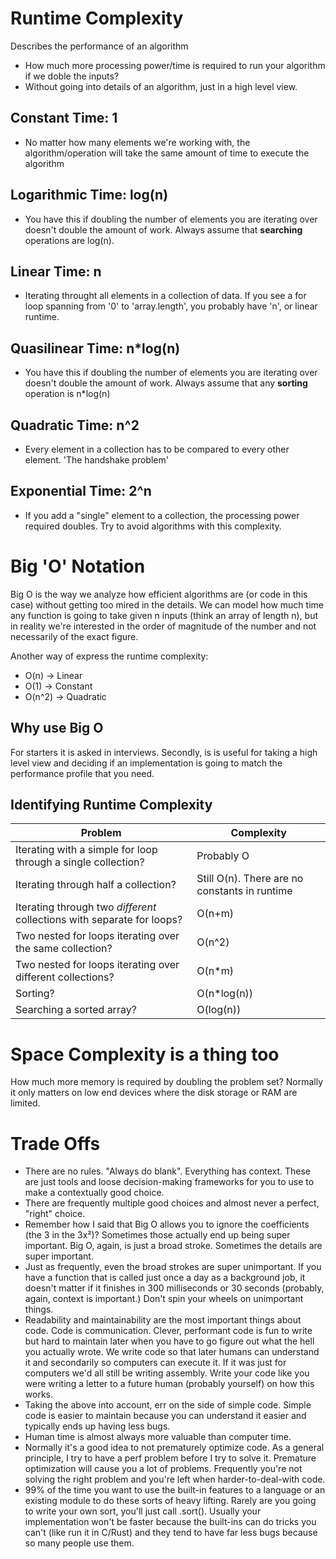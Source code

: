 # Runtime Complexity

Describes the performance of an algorithm

- How much more processing power/time is required to run your algorithm if we doble the inputs?
- Without going into details of an algorithm, just in a high level view.

## Constant Time: 1

- No matter how many elements we're working with, the algorithm/operation will take the same amount of time to execute the algorithm

## Logarithmic Time: log(n)

- You have this if doubling the number of elements you are iterating over doesn't double the amount of work. Always assume that **searching** operations are log(n).

## Linear Time: n

- Iterating throught all elements in a collection of data. If you see a for loop spanning from '0' to 'array.length', you probably have 'n', or linear runtime.

## Quasilinear Time: n\*log(n)

- You have this if doubling the number of elements you are iterating over doesn't double the amount of work. Always assume that any **sorting** operation is n\*log(n)

## Quadratic Time: n^2

- Every element in a collection has to be compared to every other element. 'The handshake problem'

## Exponential Time: 2^n

- If you add a "single" element to a collection, the processing power required doubles. Try to avoid algorithms with this complexity.

# Big 'O' Notation

Big O is the way we analyze how efficient algorithms are (or code in this case) without getting too mired in the details. We can model how much time any function is going to take given n inputs (think an array of length n), but in reality we're interested in the order of magnitude of the number and not necessarily of the exact figure.

Another way of express the runtime complexity:

- O(n) -> Linear
- O(1) -> Constant
- O(n^2) -> Quadratic

## Why use Big O

For starters it is asked in interviews. Secondly, is is useful for taking a high level view and deciding if an implementation is going to match the performance profile that you need.

## Identifying Runtime Complexity

| Problem | Complexity |
| -- | -- |
| Iterating with a simple for loop through a single collection? | Probably O |
| Iterating through half a collection? | Still O(n). There are no constants in runtime |
| Iterating through two _different_ collections with separate for loops? | O(n+m) |
| Two nested for loops iterating over the same collection? | O(n^2) |
| Two nested for loops iterating over different collections? | O(n\*m) |
| Sorting? | O(n\*log(n)) |
| Searching a sorted array? | O(log(n)) |


# Space Complexity is a thing too

How much more memory is required by doubling the problem set? Normally it only matters on low end devices where the disk storage or RAM are limited.

# Trade Offs

* There are no rules. "Always do blank". Everything has context. These are just tools and loose decision-making frameworks for you to use to make a contextually good choice.
* There are frequently multiple good choices and almost never a perfect, "right" choice.
* Remember how I said that Big O allows you to ignore the coefficients (the 3 in the 3x²)? Sometimes those actually end up being super important. Big O, again, is just a broad stroke. Sometimes the details are super important.
* Just as frequently, even the broad strokes are super unimportant. If you have a function that is called just once a day as a background job, it doesn't matter if it finishes in 300 milliseconds or 30 seconds (probably, again, context is important.) Don't spin your wheels on unimportant things.
* Readability and maintainability are the most important things about code. Code is communication. Clever, performant code is fun to write but hard to maintain later when you have to go figure out what the hell you actually wrote. We write code so that later humans can understand it and secondarily so computers can execute it. If it was just for computers we'd all still be writing assembly. Write your code like you were writing a letter to a future human (probably yourself) on how this works.
* Taking the above into account, err on the side of simple code. Simple code is easier to maintain because you can understand it easier and typically ends up having less bugs.
* Human time is almost always more valuable than computer time.
* Normally it's a good idea to not prematurely optimize code. As a general principle, I try to have a perf problem before I try to solve it. Premature optimization will cause you a lot of problems. Frequently you're not solving the right problem and you're left when harder-to-deal-with code.
* 99% of the time you want to use the built-in features to a language or an existing module to do these sorts of heavy lifting. Rarely are you going to write your own sort, you'll just call .sort(). Usually your implementation won't be faster because the built-ins can do tricks you can't (like run it in C/Rust) and they tend to have far less bugs because so many people use them.